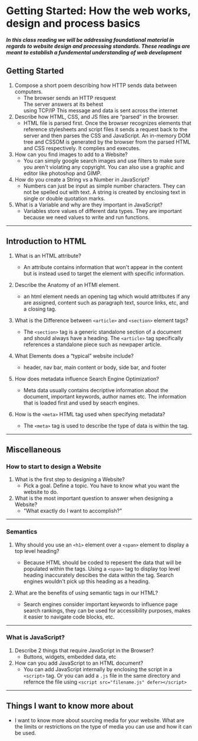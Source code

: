 # Getting Started: How the web works, design and process basics
__*In this class reading we will be addressing foundational material in regards to website design and processing standards. These readings are meant to establish a fundemental understanding of web development*__

## Getting Started 
1. Compose a short poem describing how HTTP sends data between computers.  
    - The browser sends an HTTP resquest  
    The server answers at its behest  
    using TCP/IP 
    This message and data is sent across the internet 
2. Describe how HTML, CSS, and JS files are “parsed” in the browser.  
    - HTML file is parsed first. Once the browser recognizes elements that reference stylesheets and script files it sends a request back to the server and then parses the CSS and JavaScript. An in-memory DOM tree and CSSOM is generated by the browser from the parsed HTML and CSS respectively. It complies and executes. 
3. How can you find images to add to a Website?  
    - You can simply google search images and use filters to make sure you aren't violating any copyright. You can also use a graphic and editor like photoshop and GIMP.
4. How do you create a String vs a Number in JavaScript?  
    - Numbers can just be input as simple number characters. They can not be spelled out with text. A string is created by enclosing text in single or double quotation marks.
5. What is a Variable and why are they important in JavaScript?  
    - Variables store values of different data types. They are important because we need values to write and run functions.

-----
## Introduction to HTML


1. What is an HTML attribute?  
    - An attribute contains information that won't appear in the content but is instead used to target the element with specific information. 


2. Describe the Anatomy of an HTMl element.  
    - an html element needs an opening tag which would attritbutes if any are assigned, content such as paragraph text, source links, etc, and a closing tag.  

3. What is the Difference between ```<article>``` and ```<section>``` element tags?  
    - The ```<section>``` tag is a generic standalone section of a document and should always have a heading. The ```<article>``` tag specifically references a standalone piece such as newpaper article.

4. What Elements does a “typical” website include?
    - header, nav bar, main content or body, side bar, and footer

5. How does metadata influence Search Engine Optimization?
    - Meta data usually contains decriptive information about the document, important keywords, author names etc. The information that is loaded first and used by seacrh engines.

6. How is the ```<meta>``` HTML tag used when specifying metadata?
    - The ```<meta>``` tag is used to describe the type of data is within the tag.

-----
## Miscellaneous
### How to start to design a Website

1. What is the first step to designing a Website?  
    - Pick a goal. Define a topic. You have to know what you want the website to do.
2. What is the most important question to answer when designing a Website?  
    -  "What exactly do I want to accomplish?"  
-----

### Semantics

1. Why should you use an ```<h1>``` element over a ```<span>``` element to display a top level heading?  
    - Because HTML should be coded to repesent the data that will be populated within the tags. Using a ```<span>``` tag to display top level heading inaccurately descibes the data within the tag. Search engines wouldn't pick up this heading as a heading.

2. What are the benefits of using semantic tags in our HTML?  
    -  Search engines consider important keywords to influence page search rankings, they can be used for accessibility purposes, makes it easier to navigate code blocks, etc.  
-----

### What is JavaScript?

1. Describe 2 things that require JavaScript in the Browser?  
    - Buttons, widgets, embedded data, etc
2. How can you add JavaScript to an HTML document?  
    - You can add JavaScript internally by enclosing the script in a ```<script>``` tag. Or you can add a ```.js``` file in the same directory and refernce the file using ```<script src="filename.js" defer></script>```

-----












## Things I want to know more about
- I want to know more about sourcing media for your website. What are the limits or restrictions on the type of media you can use and how it can be used.